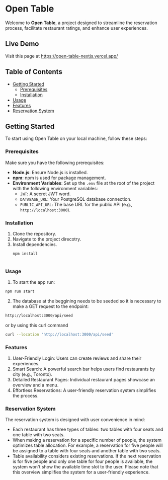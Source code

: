 # Open Table

Welcome to **Open Table**, a project designed to streamline the reservation process, facilitate restaurant ratings, and enhance user experiences.

## Live Demo
Visit this page at https://open-table-nextjs.vercel.app/

## Table of Contents

- [Getting Started](#getting-started)
  - [Prerequisites](#prerequisites)
  - [Installation](#installation)
- [Usage](#usage)
- [Features](#features)
- [Reservation System](#reservation-system)

## Getting Started

To start using Open Table on your local machine, follow these steps:

### Prerequisites

Make sure you have the following prerequisites:

- **Node.js**: Ensure Node.js is installed.
- **npm**: npm is used for package management.
- **Environment Variables**: Set up the `.env` file at the root of the project with the following environment variables:
  - `JWT`: A secret JWT word.
  - `DATABASE_URL`: Your PostgreSQL database connection.
  - `PUBLIC_API_URL`: The base URL for the public API (e.g., `http://localhost:3000`).


### Installation
1. Clone the repository.
2. Navigate to the project direcotry.
3. Install dependencies.
   ```sh
   npm install
  
### Usage
1. To start the app run:
```sh
npm run start
```
2. The database at the beggining needs to be seeded so it is necessary to make a GET request to the endpoint:
``` sh
http://localhost:3000/api/seed
```
  or by using this curl command
```sh
curl --location 'http://localhost:3000/api/seed'
```
### Features
1. User-Friendly Login: Users can create reviews and share their experiences.
2. Smart Search: A powerful search bar helps users find restaurants by city (e.g., Toronto).
3. Detailed Restaurant Pages: Individual restaurant pages showcase an overview and a menu.
4. Effortless Reservations: A user-friendly reservation system simplifies the process.

### Reservation System
The reservation system is designed with user convenience in mind:

- Each restaurant has three types of tables: two tables with four seats and one table with two seats.
- When making a reservation for a specific number of people, the system optimizes table allocation. For example, a reservation for five people will be assigned to a table with four seats and another table with two seats.
- Table availability considers existing reservations. If the next reservation is for five people and only one table for four people is available, the system won't show the available time slot to the user.
Please note that this overview simplifies the system for a user-friendly experience.


 
